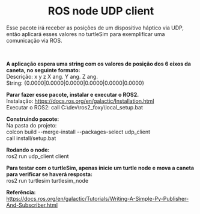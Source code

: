 <h1 align="center">
ROS node UDP client
</h1>

<p>
Esse pacote irá receber as posições de um dispositivo háptico via UDP, então aplicará esses valores no turtleSim para exemplificar uma comunicação via ROS.
</p>

<br>

<b>A aplicação espera uma string com os valores de posição dos 6 eixos da caneta, no seguinte formato:</b>
<br>
Descrição:  x      y      z      X ang. Y ang. Z ang.<br>
String:    {0.0000|0.0000|0.0000|0.0000|0.0000|0.0000}<br>

<b>Parar fazer esse pacote, instalar e executar o ROS2.</b>
<br>
Instalação: https://docs.ros.org/en/galactic/Installation.html<br>
Executar o ROS2: call C:\dev\ros2_foxy\local_setup.bat<br>

<b>Construindo pacote:</b>
<br>
Na pasta do projeto: <br>
colcon build --merge-install --packages-select udp_client<br>
call install/setup.bat<br>

<b>Rodando o node:</b>
<br>
ros2 run udp_client client<br>

<b>Para testar com o turtleSim, apenas inicie um turtle node e mova a caneta para verificar se haverá resposta:</b>
<br>
ros2 run turtlesim turtlesim_node<br>

<b>Referência:</b><br>
https://docs.ros.org/en/galactic/Tutorials/Writing-A-Simple-Py-Publisher-And-Subscriber.html
